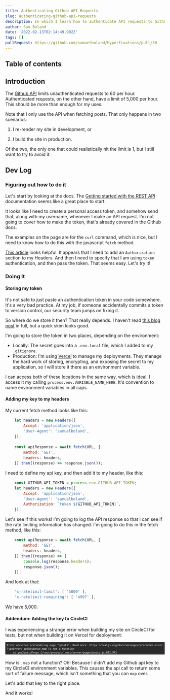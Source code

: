 ```yaml
---
title: Authenticating Github API Requests
slug: authenticating-github-api-requests
description: In which I learn how to authenticate API requests to Github
author: Sam Boland
date: '2022-02-13T02:14:49.902Z'
tags: []
pullRequest: https://github.com/samuelboland/Hyperfixations/pull/30
---
```


## Table of contents

## Introduction

The [Github API](https://docs.github.com/en/rest/overview/resources-in-the-rest-api#requests-from-user-accounts) limits unauthenticated requests to 60 per hour. Authenticated requests, on the other hand, have a limit of 5,000 per hour. This should be more than enough for my uses.

Note that I only use the API when fetching posts. That only happens in two scenarios:

1) I re-render my site in development, or

2) I build the site in production.

Of the two, the only one that could realistically hit the limit is 1, but I still want to try to avoid it.

## Dev Log

### Figuring out how to do it

Let's start by looking at the docs. The [Getting started with the REST API](https://docs.github.com/en/rest/guides/getting-started-with-the-rest-api) documentation seems like a great place to start.

It looks like I need to create a personal access token, and somehow send that, along with my username, whenever I make an API request. I'm not going to cover how to make the token, that's already covered in the Github docs.

The examples on the page are for the `curl` command, which is nice, but I need to know how to do this with the javascript `fetch` method.

[This article](https://learn.co/lessons/javascript-fetch-lab) looks helpful. It appears that I need to add an `Authorization` section to my Headers. And then I need to specify that I am using `token` authentication, and then pass the token. That seems easy. Let's try it!

### Doing It

#### Storing my token

It's not safe to just paste an authentication token in your code somewhere. It's a very bad practice. At my job, if someone accidentally commits a token to version control, our security team jumps on fixing it.

So where do we store it then? That really depends. I haven't read [this blog post](https://www.netmeister.org/blog/sharing-secrets.html) in full, but a quick skim looks good.

I'm going to store the token in two places, depending on the environment:

- Locally: The secret goes into a `.env.local` file, which I added to my `.gitignore`.
- Production: I'm using [Vercel](https://vercel.com/) to manage my deployments. They manage the hard work of storing, encrypting, and exposing the secret to my application, so I will store it there as an environment variable.

I can access both of these locations in the same way, which is ideal. I access it my calling `process.env.VARIABLE_NAME_HERE`. It's convention to name environment variables in all caps.

#### Adding my key to my headers

My current fetch method looks like this:

```js
    let headers = new Headers({
        Accept: 'application/json',
        'User-Agent': 'samuelboland',
    });

    const apiResponse = await fetch(URL, {
        method: 'GET',
        headers: headers,
    }).then((response) => response.json());
```

I need to define my api key, and then add it to my header, like this:

```js
    const GITHUB_API_TOKEN = process.env.GITHUB_API_TOKEN;
    let headers = new Headers({
        Accept: 'application/json',
        'User-Agent': 'samuelboland',
        Authorization: `token ${GITHUB_API_TOKEN}`,
    });
```

Let's see if this works! I'm going to log the API response so that I can see if the rate limiting information has changed. I'm going to do this in the fetch method, like this:

```js
    const apiResponse = await fetch(URL, {
        method: 'GET',
        headers: headers,
    }).then((response) => {
        console.log(response.headers);
        response.json();
    });
```

And look at that:

```js
    'x-ratelimit-limit': [ '5000' ],
    'x-ratelimit-remaining': [ '4997' ],
```

We have 5,000.

#### Addendum: Adding the key to CircleCI

I was experiencing a strange error when building my site on CircleCI for tests, but not when building it on Vercel for deployment:

![image showing my circleCI error message, which says that apiResponse.map is not a function](../images/Screen%20Shot%202022-02-12%20at%207.28.58%20PM.png)

How is `.map` not a function? Oh! Because I didn't add my Github api key to my CircleCI environment variables. This causes the api call to return some sort of failure message, which isn't something that you can `map` over.

Let's add that key to the right place.

And it works!
